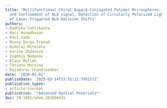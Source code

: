 ```yaml
---
title: 'Multifunctional Chiral $uppi$-Conjugated Polymer Microspheres: Production
  and Confinement of NLO signal, Detection of Circularly Polarized Light, and Display
  of Laser-Triggered NLO Emission Shifts'
authors:
- Radhika Vattikunta
- Mari Annadhasan
- Ravi Jada
- Muvva Durga Prasad
- Nikolai Mitetelo
- Karina Zhdanova
- Evgeniy Mamonov
- Klaus Müllen
- Tatiana Murzina
- Rajadurai Chandrasekar
date: '2020-01-01'
publishDate: '2025-03-14T15:51:11.799157Z'
publication_types:
- article-journal
publication: '*Advanced Optical Materials*'
doi: 10.1002/adom.202000431
---
```


